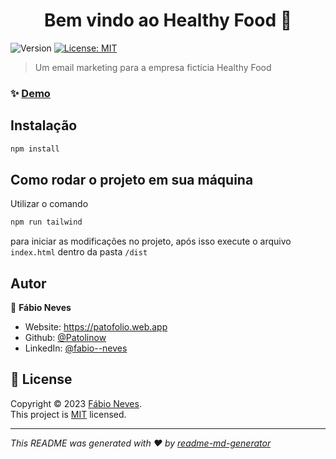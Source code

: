 <h1 align="center">Bem vindo ao Healthy Food 👋</h1>
<p>
  <img alt="Version" src="https://img.shields.io/badge/version-1.0.0-blue.svg?cacheSeconds=2592000" />
  <a href="https://github.com/Patolinow/healthy-food-mail/blob/master/LICENSE" target="_blank">
    <img alt="License: MIT" src="https://img.shields.io/github/license/Patolinow/healthy-food-mail" />
  </a>
</p>

> Um email marketing para a empresa fictícia Healthy Food

### ✨ [Demo](https://patolinow.github.io/healthy-food-mail/dist/index.html)

## Instalação

```sh
npm install
```

## Como rodar o projeto em sua máquina

Utilizar o comando 
```sh
npm run tailwind
```
para iniciar as modificações no projeto, após isso execute o arquivo `index.html` dentro da pasta `/dist`

## Autor

👤 **Fábio Neves**

* Website: https://patofolio.web.app
* Github: [@Patolinow](https://github.com/Patolinow)
* LinkedIn: [@fabio--neves](https://linkedin.com/in/fabio--neves)


## 📝 License

Copyright © 2023 [Fábio Neves](https://github.com/Patolinow).<br />
This project is [MIT](https://github.com/Patolinow/healthy-food-mail/blob/master/LICENSE) licensed.

***
_This README was generated with ❤️ by [readme-md-generator](https://github.com/kefranabg/readme-md-generator)_
